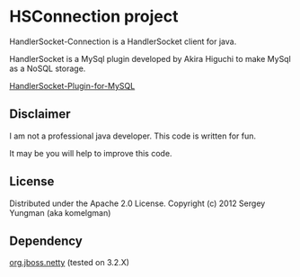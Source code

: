 HSConnection project
====================
HandlerSocket-Connection is a HandlerSocket client for java.

HandlerSocket is a MySql plugin developed by Akira Higuchi to make MySql as a NoSQL storage.

[HandlerSocket-Plugin-for-MySQL](https://github.com/DeNADev/HandlerSocket-Plugin-for-MySQL)

Disclaimer
----------
I am not a professional java developer. This code is written for fun.

It may be you will help to improve this code.

License
-------
Distributed under the Apache 2.0 License. Copyright (c) 2012 Sergey Yungman (aka komelgman)

Dependency
----------
[org.jboss.netty](http://www.jboss.org/netty) (tested on 3.2.X)




